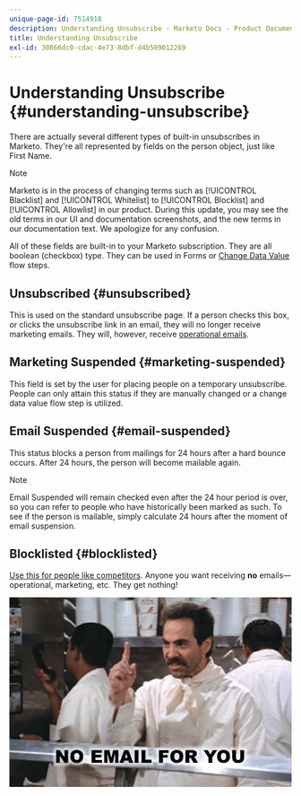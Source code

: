 ```yaml
---
unique-page-id: 7514918
description: Understanding Unsubscribe - Marketo Docs - Product Documentation
title: Understanding Unsubscribe
exl-id: 30866dc0-cdac-4e73-8dbf-d4b509012269
---
```

# Understanding Unsubscribe {#understanding-unsubscribe}

There are actually several different types of built-in unsubscribes in Marketo. They're all represented by fields on the person object, just like First Name.

>[!NOTE]
>
>Marketo is in the process of changing terms such as [!UICONTROL Blacklist] and [!UICONTROL Whitelist] to [!UICONTROL Blocklist] and [!UICONTROL Allowlist] in our product. During this update, you may see the old terms in our UI and documentation screenshots, and the new terms in our documentation text. We apologize for any confusion.

All of these fields are built-in to your Marketo subscription. They are all boolean (checkbox) type. They can be used in Forms or [Change Data Value](/help/marketo/product-docs/core-marketo-concepts/smart-campaigns/flow-actions/change-data-value.md) flow steps.

## Unsubscribed {#unsubscribed}

This is used on the standard unsubscribe page. If a person checks this box, or clicks the unsubscribe link in an email, they will no longer receive marketing emails. They will, however, receive [operational emails](/help/marketo/product-docs/email-marketing/general/functions-in-the-editor/make-an-email-operational.md).

## Marketing Suspended {#marketing-suspended}

This field is set by the user for placing people on a temporary unsubscribe. People can only attain this status if they are manually changed or a change data value flow step is utilized.

## Email Suspended {#email-suspended}

This status blocks a person from mailings for 24 hours after a hard bounce occurs. After 24 hours, the person will become mailable again.

>[!NOTE]
>
>Email Suspended will remain checked even after the 24 hour period is over, so you can refer to people who have historically been marked as such. To see if the person is mailable, simply calculate 24 hours after the moment of email suspension.

## Blocklisted {#blocklisted}

[Use this for people like competitors](/help/marketo/product-docs/core-marketo-concepts/smart-lists-and-static-lists/managing-people-in-smart-lists/add-person-to-blocklist.md). Anyone you want receiving **no** emails—operational, marketing, etc. They get nothing!

![](assets/image2015-5-18-12-3a6-3a40.png)
